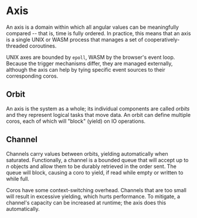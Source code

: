 # Axis
An axis is a domain within which all angular values can be meaningfully compared -- that is, time is fully ordered. In practice, this means that an axis is a single UNIX or WASM process that manages a set of cooperatively-threaded coroutines.

UNIX axes are bounded by `epoll`, WASM by the browser's event loop. Because the trigger mechanisms differ, they are managed externally, although the axis can help by tying specific event sources to their corresponding coros.


## Orbit
An axis is the system as a whole; its individual components are called _orbits_ and they represent logical tasks that move data. An orbit can define multiple coros, each of which will "block" (yield) on IO operations.


## Channel
Channels carry values between orbits, yielding automatically when saturated. Functionally, a channel is a bounded queue that will accept up to _n_ objects and allow them to be durably retrieved in the order sent. The queue will block, causing a coro to yield, if read while empty or written to while full.

Coros have some context-switching overhead. Channels that are too small will result in excessive yielding, which hurts performance. To mitigate, a channel's capacity can be increased at runtime; the axis does this automatically.
